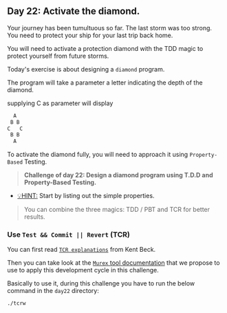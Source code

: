 ## Day 22: Activate the diamond.

Your journey has been tumultuous so far. The last storm was too strong.
You need to protect your ship for your last trip back home.

You will need to activate a protection diamond with the TDD magic to protect yourself
from future storms.

Today's exercise is about designing a `diamond` program.

The program will take a parameter a letter indicating the depth of the diamond.

supplying C as parameter will display
```java
  A
 B B
C   C
 B B
  A
```

To activate the diamond fully, you will need to approach it using `Property-Based` Testing.

> **Challenge of day 22: Design a diamond program using T.D.D and Property-Based Testing.**

- <u>💡HINT:</u> Start by listing out the simple properties.

> You can combine the three magics: TDD / PBT and TCR for better results.

### Use `Test && Commit || Revert` (TCR)
You can first read [`TCR explanations`](https://medium.com/@kentbeck_7670/test-commit-revert-870bbd756864) from Kent Beck.

Then you can take look at the [`Murex` tool documentation](https://github.com/murex/TCR) that we propose to use to apply this development cycle in this challenge.

Basically to use it, during this challenge you have to run the below command in the `day22` directory:
```shell
./tcrw
```
